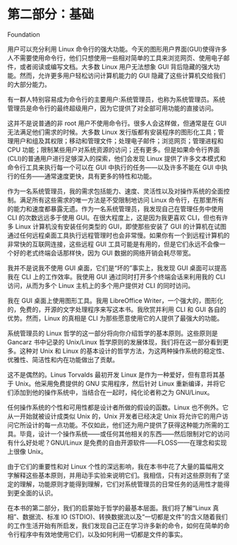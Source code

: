 # 第二部分：基础

<!-- ch 3~6 -->

Foundation

用户可以充分利用 Linux 命令行的强大功能。今天的图形用户界面(GUI)使得许多人不需要使用命令行，他们只想使用一些相对简单的工具来浏览网页、使用电子邮件，或者阅读或编写文档。大多数 Linux 用户无法想象 GUI 背后隐藏的强大功能。然而，允许更多用户轻松访问计算机能力的 GUI 隐藏了这些计算机交给我们的大部分能力。

有一群人特别容易成为命令行的主要用户:系统管理员，也称为系统管理员。系统管理员是命令行的最终超级用户，因为它提供了对全部可用功能的直接访问。

这并不是说普通的非 root 用户不使用命令行。很多人会这样做，但通常是在 GUI 无法满足他们需求的时候。大多数 Linux 发行版都有安装程序的图形化工具；管理用户和组及其权限；移动和管理文件；处理电子邮件；浏览网页；管理进程和 CPU 功能；限制某些用户对系统资源的访问；还有更多。但是如果命令行界面(CLI)的普通用户进行足够深入的探索，他们会发现 Linux 提供了许多文本模式和命令行工具来执行每一个可以在 GUI 中执行的任务——以及许多不能在 GUI 中执行的任务——通常速度更快，具有更多的特性和功能。

作为一名系统管理员，我的需求包括能力、速度、灵活性以及对操作系统的全面控制。满足所有这些需求的唯一方法是不受限制地访问 Linux 命令行，在那里所有的能力和速度都暴露无遗。作为一名系统管理员，我发现自己在管理任务中使用 CLI 的次数远远多于使用 GUI。在很大程度上，这是因为我更喜欢 CLI，但也有许多 Linux 计算机没有安装任何类型的 GUI，即使那些安装了 GUI 的计算机在试图通过任何远程桌面工具执行远程管理时也会非常慢。如果你有一个到远程计算机的非常快的互联网连接，这些远程 GUI 工具可能是有用的，但是它们永远不会像一个好的老式终端会话那样快，因为 GUI 数据的网络开销会耗尽带宽。

我并不是说我不使用 GUI 桌面，它们是“坏的”事实上，我发现 GUI 桌面可以提高我在 CLI 上的工作效率。我使用 GUI 通过同时打开多个终端会话来利用我的 CLI 访问，从而为多个 Linux 主机上的多个用户提供对 CLI 的同时访问。

我在 GUI 桌面上使用图形工具。我用 LibreOffice Writer，一个强大的，图形化的，免费的，开源的文字处理程序来写这本书。我欣赏并利用 CLI 和 GUI 各自的优势。然而，Linux 的真相是 CLI 为那些愿意使用它的人提供了最强大的功能。

系统管理员的 Linux 哲学的这一部分将向你介绍哲学的基本原则。这些原则是 Gancarz 书中记录的 Unix/Linux 哲学原则的发展体现，我们将在这一部分看到更多。这种对 Unix 和 Linux 的基本设计的哲学方法，为这两种操作系统的稳定性、优雅性、简洁性和内在功能做出了贡献。

这不是偶然的。Linus Torvalds 最初开发 Linux 是作为一种爱好，但有意将其基于 Unix。他采用免费提供的 GNU 实用程序，然后针对 Linux 重新编译，并将它们添加到他的操作系统中，当结合在一起时，纯化论者称之为 GNU/Linux。

任何操作系统的个性和可用性都是设计者所做的假设的函数。Linux 也不例外。它从一开始就被设计成类似 Unix 的，Unix 开发者已经决定 Unix 将允许它的用户访问它所设计的每一点功能。不仅如此，他们还为用户提供了获得这种能力所需的工具。毕竟，设计一个操作系统——或任何其他相关的东西——然后限制对它的访问有什么好处呢？GNU/Linux 是免费的自由开源软件——FLOSS——在理念和实现上很像 Unix。

由于它们的重要性和对 Linux 个性的深远影响，我在本书中花了大量的篇幅用文字解释这些基本原则，并用动手实验来说明它们。我相信，只有对这些原则有了坚定的理解，功能原则才能得到理解，它们对系统管理员的日常任务的适用性才能得到更全面的认识。

在本书的第二部分，我们的启蒙始于哲学的最基本层面。我们将了解“Linux 真相”、数据流、标准 IO (STDIO)、转换数据流以及“一切都是文件”的含义随着我们的工作生活开始有所启发，我们发现自己正在学习许多新的命令，如何在简单的命令行程序中有效地使用它们，以及如何利用一切都是文件的事实。